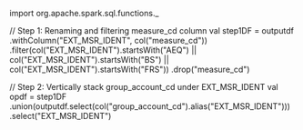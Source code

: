 import org.apache.spark.sql.functions._

// Step 1: Renaming and filtering measure_cd column
val step1DF = outputdf
  .withColumn("EXT_MSR_IDENT", col("measure_cd"))
  .filter(col("EXT_MSR_IDENT").startsWith("AEQ") || col("EXT_MSR_IDENT").startsWith("BS") || col("EXT_MSR_IDENT").startsWith("FRS"))
  .drop("measure_cd")

// Step 2: Vertically stack group_account_cd under EXT_MSR_IDENT
val opdf = step1DF
  .union(outputdf.select(col("group_account_cd").alias("EXT_MSR_IDENT")))
  .select("EXT_MSR_IDENT")
